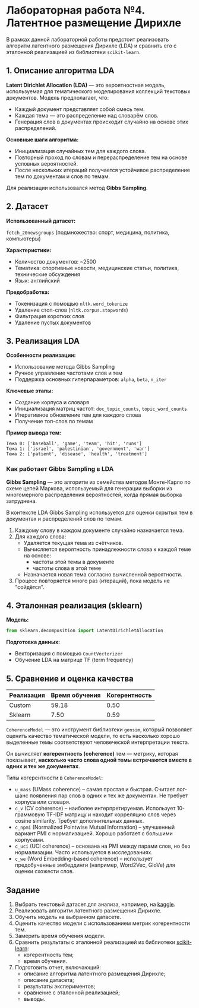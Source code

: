 # Лабораторная работа №4. Латентное размещение Дирихле

В рамках данной лабораторной работы предстоит реализовать алгоритм латентного размещения Дирихле (LDA) и сравнить его с эталонной реализацией из библиотеки `scikit-learn`.

## 1. Описание алгоритма LDA

**Latent Dirichlet Allocation (LDA)** — это вероятностная модель, используемая для тематического моделирования коллекций текстовых документов. Модель предполагает, что:

* Каждый документ представляет собой смесь тем.
* Каждая тема — это распределение над словарём слов.
* Генерация слов в документах происходит случайно на основе этих распределений.

**Основные шаги алгоритма:**

* Инициализация случайных тем для каждого слова.
* Повторный проход по словам и перераспределение тем на основе условных вероятностей.
* После нескольких итераций получается устойчивое распределение тем по документам и слов по темам.

Для реализации использовался метод **Gibbs Sampling**.

## 2. Датасет

**Использованный датасет:**

`fetch_20newsgroups` (подмножество: спорт, медицина, политика, компьютеры)

**Характеристики:**

* Количество документов: ~2500
* Тематика: спортивные новости, медицинские статьи, политика, технические обсуждения
* Язык: английский

**Предобработка:**

* Токенизация с помощью `nltk.word_tokenize`
* Удаление стоп-слов (`nltk.corpus.stopwords`)
* Фильтрация коротких слов
* Удаление пустых документов

## 3. Реализация LDA

**Особенности реализации:**

* Использование метода Gibbs Sampling
* Ручное управление частотами слов и тем
* Поддержка основных гиперпараметров: `alpha`, `beta`, `n_iter`

**Ключевые этапы:**

* Создание корпуса и словаря
* Инициализация матриц частот: `doc_topic_counts`, `topic_word_counts`
* Итеративное обновление тем для каждого слова
* Получение топ-слов по темам

**Пример вывода тем:**

```
Тема 0: ['baseball', 'game', 'team', 'hit', 'runs']
Тема 1: ['israel', 'palestinian', 'government', 'war']
Тема 2: ['patient', 'disease', 'health', 'treatment']
```

### Как работает Gibbs Sampling в LDA

**Gibbs Sampling** — это алгоритм из семейства методов Монте-Карло по схеме цепей Маркова, используемый для генерации выборки из многомерного распределения вероятностей, когда прямая выборка затруднена.

В контексте LDA Gibbs Sampling используется для оценки скрытых тем в документах и распределений слов по темам.

1. Каждому слову в каждом документе случайно назначается тема.
2. Для каждого слова:
   * Удаляется текущая тема из счётчиков.
   * Вычисляется вероятность принадлежности слова к каждой теме на основе:
     * частоты этой темы в документе
     * частоты слова в этой теме 
   * Назначается новая тема согласно вычисленной вероятности.
3. Процесс повторяется много раз (итераций), пока модель не "сойдётся".

## 4. Эталонная реализация (sklearn)

**Модель:**

```python
from sklearn.decomposition import LatentDirichletAllocation
```

**Подготовка данных:**

* Векторизация с помощью `CountVectorizer`
* Обучение LDA на матрице TF (term frequency)

## 5. Сравнение и оценка качества

| Реализация | Время обучения | Когерентность |
|------------|----------------|---------------|
| Custom     | 59.18          | 0.50          |
| Sklearn    | 7.50           | 0.59          |

`CoherenceModel` — это инструмент библиотеки `gensim`, который позволяет оценить качество тематической модели, то есть насколько хорошо выделенные темы соответствуют человеческой интерпретации текста.

Он вычисляет **когерентность (coherence)** тем — метрику, которая показывает, **насколько часто слова одной темы встречаются вместе в одних и тех же документах**.

Типы когерентности в `CoherenceModel`:

* `u_mass` (UMass coherence) – самая простая и быстрая. Считает лог-шанс появления пар слов в одних и тех же документах. Не требует корпуса или словаря.
* `c_v` (CV coherence) – наиболее интерпретируемая. Использует 10-граммовую TF-IDF матрицу и находит корреляцию слов через cosine similarity. Требует дополнительных данных.
* `c_npmi` (Normalized Pointwise Mutual Information) – улучшенный вариант PMI с нормализацией. Хорошо работает с большими корпусами.
* `c_uci` (UCI coherence) – основана на PMI между парами слов, но без нормализации. Часто используется в исследованиях.
* `c_we` (Word Embedding-based coherence) – использует предобученные эмбеддинги (например, Word2Vec, GloVe) для оценки схожести слов.

## Задание

1. Выбрать текстовый датасет для анализа, например, на [kaggle](https://www.kaggle.com/datasets).
2. Реализовать алгоритм латентного размещения Дирихле.
3. Обучить модель на выбранном датасете.
4. Оценить качество модели с использованием метрик когерентности тем.
5. Замерить время обучения модели.
6. Сравнить результаты с эталонной реализацией из библиотеки [scikit-learn](https://scikit-learn.org/stable/):
   * когерентность тем;
   * время обучения.
7. Подготовить отчет, включающий:
   * описание алгоритма латентного размещения Дирихле;
   * описание датасета;
   * результаты экспериментов;
   * сравнение с эталонной реализацией;
   * выводы.

